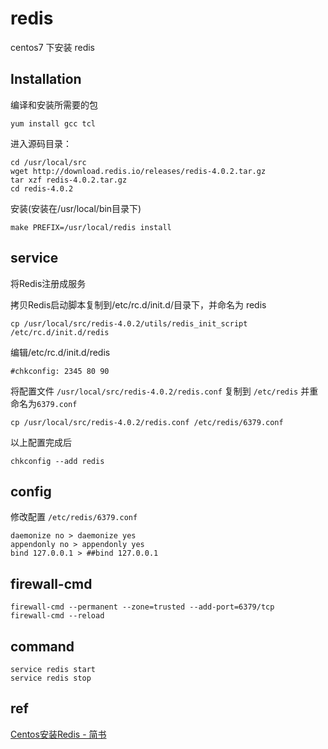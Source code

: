 # redis
centos7 下安装 redis

## Installation

编译和安装所需要的包
```
yum install gcc tcl
```

进入源码目录：
```
cd /usr/local/src
wget http://download.redis.io/releases/redis-4.0.2.tar.gz
tar xzf redis-4.0.2.tar.gz
cd redis-4.0.2
```

安装(安装在/usr/local/bin目录下)
```
make PREFIX=/usr/local/redis install
```


## service
将Redis注册成服务

拷贝Redis启动脚本复制到/etc/rc.d/init.d/目录下，并命名为 redis
```
cp /usr/local/src/redis-4.0.2/utils/redis_init_script /etc/rc.d/init.d/redis
```

编辑/etc/rc.d/init.d/redis
```
#chkconfig: 2345 80 90
```

将配置文件 `/usr/local/src/redis-4.0.2/redis.conf` 复制到 `/etc/redis` 并重命名为`6379.conf`
```
cp /usr/local/src/redis-4.0.2/redis.conf /etc/redis/6379.conf 
```

以上配置完成后
```
chkconfig --add redis
```

## config
修改配置 `/etc/redis/6379.conf`
```
daemonize no > daemonize yes
appendonly no > appendonly yes
bind 127.0.0.1 > ##bind 127.0.0.1
```

## firewall-cmd
```
firewall-cmd --permanent --zone=trusted --add-port=6379/tcp
firewall-cmd --reload
```

## command
```
service redis start
service redis stop
```

## ref
[Centos安装Redis - 简书](http://www.jianshu.com/p/cc1105cfb743)